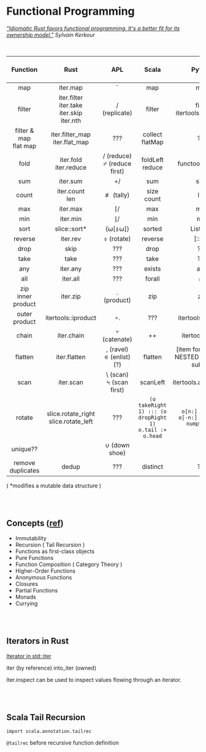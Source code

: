 # Functional Programming

*["Idiomatic Rust favors functional programming. It's a better fit for its ownership model."](https://kerkour.com/rust-functional-programming)  Sylvain Kerkour*


<br>

| Function | Rust | APL | Scala | Python | R ( Tidyerse ) |
|:--:|:--:|:--:|:--:|:--:|:--:|
| map | iter.map | ¨ | map | map | map |
| filter | iter.filter<br>iter.take<br>iter.skip<br>iter.nth | / (replicate) | filter | filter<br>itertools.takewhile | filter |
| filter & map<br>flat map | iter.filter_map<br>iter.flat_map | ??? | collect<br>flatMap | ??? | ??? |
| fold | iter.fold<br>iter.reduce | / (reduce)<br>⌿ (reduce first) | foldLeft<br>reduce | functools.reduce | ??? |
| sum | iter.sum| +/ | sum | sum | ??? |
| count | iter.count<br>len | ≢ (tally) | size<br>count | len | ??? |
| max | iter.max | ⌈/ | max | max | max |
| min | iter.min | ⌊/ | min | min | min |
| sort | slice::sort* | {⍵[⍋⍵]} | sorted | List.sort | ??? |
| reverse | iter.rev | ⌽ (rotate) | reverse | [::-1] | ??? |
| drop | skip | ??? | drop | ??? | ??? |
| take | take | ??? | take | ??? | ??? |
| any | iter.any | ??? | exists | any | ??? |
| all | iter.all | ??? | forall | all | ??? |
| zip<br>inner product | iter.zip | . (product) | zip | zip | ??? |
| outer product | itertools::iproduct | ∘. | ??? | itertools.product | ??? |
| chain | iter.chain | ⍪ (catenate) | ++ | itertools.chain | ??? |
| flatten | iter.flatten | , (ravel)<br>∊ (enlist) (?) | flatten | [item for sublist in NESTED for item in sublist] | ??? |
| scan | iter.scan | \\ (scan)<br>⍀ (scan first) | scanLeft | itertools.accumulate | ??? |
| rotate | slice.rotate_right<br>slice.rotate_left | ??? | `(o takeRight 1) ::: (o dropRight 1)`<br>`o.tail :+ o.head` | `o[n:] + o[:n]`<br>`o[-n:] + o[:-n]`<br>`numpy.roll` | ??? |
| unique?? |  | ∪ (down shoe) |  |  | ??? |
| remove duplicates | dedup | ??? | distinct | ??? | ??? |

( *modifies a mutable data structure )


<br><br>
## Concepts ([ref](https://www.baeldung.com/scala/functional-programming))
- Immutability
- Recursion ( Tail Recursion )
- Functions as first-class objects
- Pure Functions
- Function Composition ( Category Theory )
- Higher-Order Functions
- Anonymous Functions
- Closures
- Partial Functions
- Monads
- Currying


<br><br>
## Iterators in Rust

[Iterator in std::iter](https://doc.rust-lang.org/std/iter/trait.Iterator.html)

iter (by reference)
into_iter (owned)

Iter.inspect can be used to inspect values flowing through an iterator.


<br><br>
## Scala Tail Recursion
`import scala.annotation.tailrec`

`@tailrec` before recursive function definition
